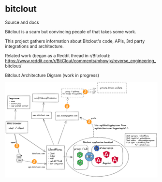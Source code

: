 # bitclout
Source and docs

Bitclout is a scam but convincing people of that takes some work.

This project gathers information about Bitclout's code, APIs, 3rd party integrations and architecture.

Related work (began as a Reddit thread in r/Bitclout):
https://www.reddit.com/r/BitClout/comments/mhpwjx/reverse_engineering_bitclout/

Bitclout Architecture Digram (work in progress)

![Bitclout Architecture](bitclout-arch-diagram-2021-04-08.png)

